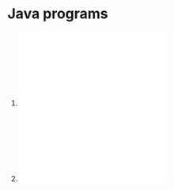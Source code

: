 # Java programs
1. ![Java program to generate fibbonacci series](./fibbonacci.java)
2. ![Java program to find whether the given string is palindrome or not](/palindrome.java)